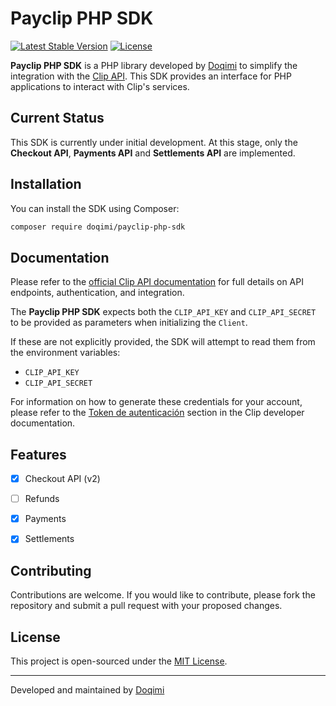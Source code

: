 # Payclip PHP SDK

[![Latest Stable Version](https://poser.pugx.org/doqimi/payclip-php-sdk/v)](https://packagist.org/packages/doqimi/payclip-php-sdk)
[![License](https://poser.pugx.org/doqimi/payclip-php-sdk/license)](LICENSE)

**Payclip PHP SDK** is a PHP library developed by [Doqimi](https://doqimi.com/) to simplify the integration with the [Clip API](https://developer.clip.mx/). This SDK provides an interface for PHP applications to interact with Clip's services.

## Current Status

This SDK is currently under initial development. At this stage, only the **Checkout API**, **Payments API** and **Settlements API** are implemented.

## Installation

You can install the SDK using Composer:

```bash
composer require doqimi/payclip-php-sdk
```

## Documentation

Please refer to the [official Clip API documentation](https://developer.clip.mx/) for full details on API endpoints, authentication, and integration.

The **Payclip PHP SDK** expects both the `CLIP_API_KEY` and `CLIP_API_SECRET` to be provided as parameters when initializing the `Client`.

If these are not explicitly provided, the SDK will attempt to read them from the environment variables:

- `CLIP_API_KEY`
- `CLIP_API_SECRET`

For information on how to generate these credentials for your account, please refer to the [Token de autenticación](https://developer.clip.mx/reference/token-de-autenticacion) section in the Clip developer documentation.

## Features

- [x] Checkout API (v2)
- [ ] Refunds
- [x] Payments
- [x] Settlements


## Contributing

Contributions are welcome. If you would like to contribute, please fork the repository and submit a pull request with your proposed changes.

## License

This project is open-sourced under the [MIT License](LICENSE).

---

Developed and maintained by [Doqimi](https://doqimi.com/)
